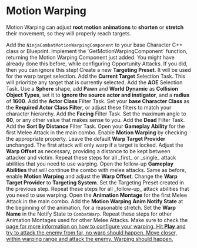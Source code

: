 # Motion Warping
<secondary-label ref="guide"/>

Motion Warping can adjust **root motion animations** to **shorten** or **stretch** their movement, so they will
properly reach targets.

<procedure title="Add the Motion Warping Component" collapsible="true">
    <step>Add the <code>NinjaCombatMotionWarpingComponent</code> to your base Character C++ class or Blueprint.</step>
    <step>Implement the `GetMotionWarpingComponent` function, returning the Motion Warping Component just added.</step>
    <note>You might have already done this before, while configuring Opportunity Attacks. If you did, then you can ignore this step!</note>
</procedure>

<procedure title="Configure Melee Target Presets" collapsible="true">
    <step>Create a new <b>Targeting Preset</b>. It will be used for the warp target selection.</step>
    <step>Add the <b>Current Target</b> Selection Task. This will prioritize any target that is currently selected.</step>
    <step>Add the <b>AOE</b> Selection Task. Use a <b>Sphere</b> shape, add <b>Pawn</b> and <b>World Dynamic</b> as <b>Collision Object Types</b>, set it to <b>ignore the source actor and instigator</b>, and a <b>radius</b> of <b>1600</b>.</step>
    <step>Add the <b>Actor Class</b> Filter Task. Set your <b>base Character Class</b> as the <b>Required Actor Class Filter</b>, or adjust these filters to match your character hierarchy.</step>
    <step>Add the <b>Facing</b> Filter Task. Set the maximum angle to <b>60</b>, or any other value that makes sense to you.</step>
    <step>Add the <b>Dead</b> Filter Task.</step>
    <step>Add the <b>Sort By Distance</b> Filter Task.</step>
</procedure>

<procedure title="Update Initial Attack Abilities" collapsible="true">
    <step>Open your <b>Gameplay Ability</b> for the first Melee Attack in the main combo.</step>
    <step>Enable <b>Motion Warping</b> by checking the appropriate property.</step>
    <step>Leave the default <b>Warp Target Provider</b> unchanged. The first attack will only warp if a target is locked.</step>
    <step>Adjust the <b>Warp Offset</b> as necessary, providing a distance to be kept between attacker and victim.</step>
    <step>Repeat these steps for all _first_ or _single_ attack abilities that you need to use warping.</step>
</procedure>

<procedure title="Update Follow-up Attack Abilities" collapsible="true">
    <step>Open the follow-up <b>Gameplay Abilities</b> that will continue the combo with melee attacks.</step>
    <step>Same as before, enable <b>Motion Warping</b> and adjust the <b>Warp Offset</b>.</step>
    <step>Change the <b>Warp Target Provider</b> to <b>Targeting System</b>. Set the Targeting Preset created in the previous step.</step>
    <step>Repeat these steps for all _follow-up_ attack abilities that you need to use warping.</step>
</procedure>

<procedure title="Add Motion Warping Notify States" collapsible="true">
    <step>Open the <b>Animation Montage</b> for the first Melee Attack in the main combo.</step>
    <step>Add the <b>Motion Warping Anim Notify State</b> at the beginning of the animation, for a reasonable stretch.</step>
    <step>Set the <b>Warp Name</b> in the Notify State to <code>CombatWarp</code>.</step>
    <step>Repeat these steps for other Animation Montages used for other Melee Attacks.</step>
    <note>Make sure to check the <a href="cbt_motion_warping.md"/> page for more information on how to configure your warping.</note>
</procedure>

<procedure title="Test Everything" collapsible="true">
    <step>Hit <b>Play</b> and try to attack the enemy from far, no warp should happen.</step>
    <step>Move closer, within warping range and attack the enemy. Warping should happen.</step>
</procedure>
